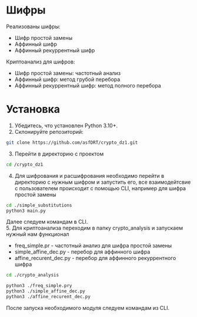 # Шифры
Реализованы шифры:
- Шифр простой замены
- Аффинный шифр
- Аффинный рекуррентный  шифр

Криптоанализ для шифров:
- Шифр простой замены: частотный анализ
- Аффинный шифр: метод грубой перебора
- Аффинный рекуррентный шифр: метод полного перебора

# Установка
1. Убедитесь, что установлен Python 3.10+.
2. Склонируйте репозиторий:
```bash
git clone https://github.com/asfDRT/crypto_dz1.git
```
3. Перейти в директорию с проектом
```bash
cd /crypto_dz1
```
4. Для шифрования и расшифрования необходимо перейти в директорию с нужным шифром и запустить его, все взаимодейтсвие с пользователем происходит с помощью CLI, например для шифра простой замены
```bash
cd ./simple_substitutions
python3 main.py
```
Далее следуем командам в CLI.  
5. Для криптоанализа переходим в папку crypto_analysis и запускаем нужный нам функционал
- freq_simple.pr - частотный анализ для шифра простой замены
- simple_affine_dec.py - перебор для аффинного шифра
- affine_recurent_dec.py - перебор для аффинного рекуррентного шифра

```bash
cd ./crypto_analysis

python3 ./freq_simple.pry
python3 ./simple_affine_dec.py
python3 ./affine_recurent_dec.py
```
После запуска необходимого модуля следуем командам из CLI.